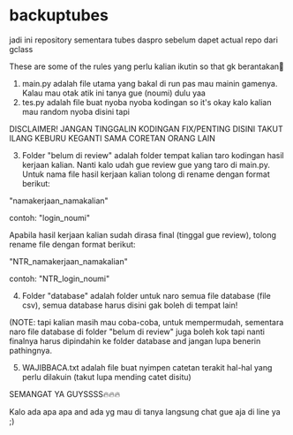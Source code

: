 # backuptubes
jadi ini repository sementara tubes daspro sebelum dapet actual repo dari gclass

These are some of the rules yang perlu kalian ikutin so that gk berantakan🙌

1. main.py adalah file utama yang bakal di run pas mau mainin gamenya. Kalau mau otak atik ini tanya gue (noumi) dulu yaa
2. tes.py adalah file buat nyoba nyoba kodingan so it's okay kalo kalian mau random nyoba disini tapi

DISCLAIMER! JANGAN TINGGALIN KODINGAN FIX/PENTING DISINI TAKUT ILANG KEBURU KEGANTI SAMA CORETAN ORANG LAIN

3. Folder "belum di review" adalah folder tempat kalian taro kodingan hasil kerjaan kalian. Nanti kalo udah gue review gue yang taro di main.py. Untuk nama file hasil kerjaan kalian tolong di rename dengan format berikut:

  "namakerjaan_namakalian"

  contoh: "login_noumi"

Apabila hasil kerjaan kalian sudah dirasa final (tinggal gue review), tolong rename file dengan format berikut:
 
  "NTR_namakerjaan_namakalian"

  contoh: "NTR_login_noumi"

4. Folder "database" adalah folder untuk naro semua file database (file csv), semua database harus disini gak boleh di tempat lain!

(NOTE: tapi kalian masih mau coba-coba, untuk mempermudah, sementara naro file database di folder "belum di review" juga boleh kok tapi nanti finalnya harus dipindahin ke folder database and jangan lupa benerin pathingnya.

5. WAJIBBACA.txt adalah file buat nyimpen catetan terakit hal-hal yang perlu dilakuin (takut lupa mending catet disitu)




SEMANGAT YA GUYSSSS🔥🔥🔥

Kalo ada apa apa and ada yg mau di tanya langsung chat gue aja di line ya ;)
